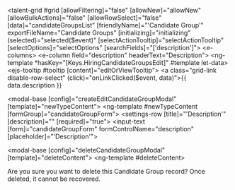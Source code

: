 <talent-grid #grid
  [allowFiltering]="false"
  [allowNew]="allowNew"
  [allowBulkActions]="false"
  [allowRowSelect]="false"
  [data]="candidateGroupsList"
  [friendlyName]="'Candidate Group'"
  exportFileName="Candidate Groups"
  [initializing]="initializing"
  (selected)="selected($event)"
  [selectActionTooltip]="selectActionTooltip" [selectOptions]="selectOptions"
  [searchFields]="['description']">
  <e-columns>
    <e-column field="description" headerText="Description">
      <ng-template *hasKey="[Keys.HiringCandidateGroupsEdit]" #template let-data>
        <ejs-tooltip #tooltip
                     [content]="editOrViewTooltip">
          <a class="grid-link disable-row-select" (click)="onLinkClicked($event, data)">{{ data.description }}</a>
        </ejs-tooltip>
      </ng-template>
    </e-column>
  </e-columns>
</talent-grid>

 <!-- create edit modal -->
 <modal-base [config]="createEditCandidateGroupModal" [template]="newTypeContent"></modal-base>
 <ng-template #newTypeContent [formGroup]="candidateGroupForm">
   <settings-table>
     <settings-row [title]="'Description'" [description]="" [required]="true">
       <input-text [form]="candidateGroupForm" formControlName="description" [placeholder]="'Description'"></input-text>
     </settings-row>
   </settings-table>
 </ng-template>
 
 
 <!-- delete modal -->
 <modal-base [config]="deleteCandidateGroupModal" [template]="deleteContent"></modal-base>
 <ng-template #deleteContent>
   <div class="row">
     <div class="col-xs-12">
      Are you sure you want to delete this Candidate Group record?
      Once deleted, it cannot be recovered.
     </div>
   </div>
 </ng-template>
